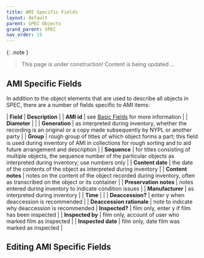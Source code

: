 ```yaml
---
title: AMI Specific Fields
layout: default
parent: SPEC Objects
grand_parent: SPEC
nav_order: 15
---
```


{: .note }
> This page is under construction! 
> Content is being updated ...

## AMI Specific Fields
In addition to the object elements that are used to describe all objects in SPEC, there are a number of fields specific to AMI items:

| **Field** | **Description** |
| **AMI id** | see [Basic Fields](https://nypl.github.io/pres-docs/spec/specObjectsBasicFields.html#ami-id) for more information | 
| **Diameter** |   |
| **Generation** | as interpreted during inventory, whether the recording is an original or a copy made subsequently by NYPL or another party |
| **Group** | rough group of titles of which object forms a part; this field is used during inventory of AMI in collections for rough sorting and to aid future arrangement and description |
| **Sequence** | for titles consisting of multiple objects, the sequence number of the particular objects as interpreted during inventory; use numbers only |
| **Content date** | the date of the contents of the object as interpreted during inventory |
| **Content notes** | notes on the content of the object recorded during inventory, often as transcribed on the object or its container |
| **Preservation notes** | notes entered during inventory to indicate condition issues |
| **Manufacturer** | as interpreted during inventory |
| **Time** |   |
| **Deaccession?** | enter y when deaccession is recommended |
| **Deaccession rationale** | note to indicate why deaccession is recommended
| **Inspected?** | film only, enter y if film has been inspected |
| **Inspected by** | film only, account of user who marked film as inspected |
| **Inspected date** | film only, date film was marked as inspected |


## Editing AMI Specific Fields

